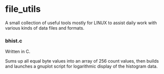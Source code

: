 # file_utils

A small collection of useful tools mostly for LINUX to assist daily work with various kinds of data files and formats.

### bhist.c
Written in C.

Sums up all equal byte values into an array of 256 count values, then builds and launches a gnuplot script for logarithmic display of the histogram data.
